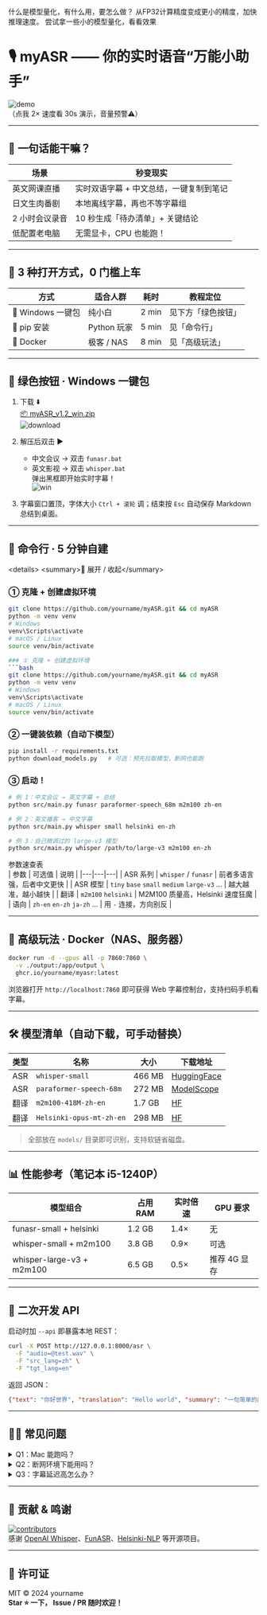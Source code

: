 什么是模型量化，有什么用，要怎么做？
从FP32计算精度变成更小的精度，加快推理速度。
尝试拿一些小的模型量化，看看效果


# 🎙️ myASR —— 你的实时语音“万能小助手”
![demo](https://user-images.githubusercontent.com/xxx/xxx.svg)  
（点我 2× 速度看 30s 演示，音量预警⚠️）

---

## 🌟 一句话能干嘛？
| 场景 | 秒变现实 |
|---|---|
| 英文网课直播 | 实时双语字幕 + 中文总结，一键复制到笔记 |
| 日文生肉番剧 | 本地离线字幕，再也不等字幕组 |
| 2 小时会议录音 | 10 秒生成「待办清单」+ 关键结论 |
| 低配置老电脑 | 无需显卡，CPU 也能跑！ |

---

## 🚀 3 种打开方式，0 门槛上车

| 方式 | 适合人群 | 耗时 | 教程定位 |
|---|---|---|---|
| 🥇 Windows 一键包 | 纯小白 | 2 min | 见下方「绿色按钮」 |
| 🥈 pip 安装 | Python 玩家 | 5 min | 见「命令行」 |
| 🥉 Docker | 极客 / NAS | 8 min | 见「高级玩法」 |

---

## 🥇 绿色按钮 · Windows 一键包
1. 下载 ⬇️  
   [📦 myASR_v1.2_win.zip](https://drive.google.com/file/d/1N_j7x-Sa8gCPG1tfyJW0UDHBrBzyyHU7/view?usp=drive_link)  
   ![download](https://img.shields.io/badge/size-400MB-00c853?style=flat-square)

2. 解压后双击 ▶️  
   - 中文会议 → 双击 `funasr.bat`  
   - 英文影视 → 双击 `whisper.bat`  
   弹出黑框即开始实时字幕！  
   ![win](docs/win.gif)

3. 字幕窗口置顶，字体大小 `Ctrl + 滚轮` 调；结束按 `Esc` 自动保存 Markdown 总结到桌面。

---

## 🥈 命令行 · 5 分钟自建
&lt;details&gt;
&lt;summary&gt;📖 展开 / 收起&lt;/summary&gt;

### ① 克隆 + 创建虚拟环境
```bash
git clone https://github.com/yourname/myASR.git && cd myASR
python -m venv venv
# Windows
venv\Scripts\activate
# macOS / Linux
source venv/bin/activate

### ① 克隆 + 创建虚拟环境
```bash
git clone https://github.com/yourname/myASR.git && cd myASR
python -m venv venv
# Windows
venv\Scripts\activate
# macOS / Linux
source venv/bin/activate
```

### ② 一键装依赖（自动下模型）
```bash
pip install -r requirements.txt
python download_models.py   # 可选：预先拉取模型，断网也能跑
```

### ③ 启动！
```bash
# 例 1：中文会议 → 英文字幕 + 总结
python src/main.py funasr paraformer-speech_68m m2m100 zh-en

# 例 2：英文播客 → 中文字幕
python src/main.py whisper small helsinki en-zh

# 例 3：自己微调过的 large-v3 模型
python src/main.py whisper /path/to/large-v3 m2m100 en-zh
```
参数速查表  
| 参数 | 可选值 | 说明 |
|---|---|---|
| ASR 系列 | `whisper` / `funasr` | 前者多语言强，后者中文更快 |
| ASR 模型 | `tiny` `base` `small` `medium` `large-v3` … | 越大越准，越小越快 |
| 翻译 | `m2m100` `helsinki` | M2M100 质量高，Helsinki 速度狂魔 |
| 语向 | `zh-en` `en-zh` `ja-zh` … | 用 `-` 连接，方向别反 |

</details>

---

## 🐳 高级玩法 · Docker（NAS、服务器）
```bash
docker run -d --gpus all -p 7860:7860 \
  -v ./output:/app/output \
  ghcr.io/yourname/myasr:latest
```
浏览器打开 `http://localhost:7860` 即可获得 Web 字幕控制台，支持扫码手机看字幕。

---

## 🛠️ 模型清单（自动下载，可手动替换）
| 类型 | 名称 | 大小 | 下载地址 |
|---|---|---|---|
| ASR | `whisper-small` | 466 MB | [HuggingFace](https://huggingface.co/openai/whisper-small) |
| ASR | `paraformer-speech-68m` | 272 MB | [ModelScope](https://modelscope.cn/models/damo/speech_paraformer-large_asr_nat-zh-cn-16k-common-vocab8404-pytorch) |
| 翻译 | `m2m100-418M-zh-en` | 1.7 GB | [HF](https://huggingface.co/facebook/m2m100_418M) |
| 翻译 | `Helsinki-opus-mt-zh-en` | 298 MB | [HF](https://huggingface.co/Helsinki-NLP/opus-mt-zh-en) |

> 全部放在 `models/` 目录即可识别，支持软链省磁盘。

---

## 📊 性能参考（笔记本 i5-1240P）
| 模型组合 | 占用 RAM | 实时倍速 | GPU 要求 |
|---|---|---|---|
| funasr-small + helsinki | 1.2 GB | 1.4× | 无 |
| whisper-small + m2m100 | 3.8 GB | 0.9× | 可选 |
| whisper-large-v3 + m2m100 | 6.5 GB | 0.5× | 推荐 4G 显存 |

---

## 🧩 二次开发 API
启动时加 `--api` 即暴露本地 REST：  
```bash
curl -X POST http://127.0.0.1:8000/asr \
  -F "audio=@test.wav" \
  -F "src_lang=zh" \
  -F "tgt_lang=en"
```
返回 JSON：
```json
{"text": "你好世界", "translation": "Hello world", "summary": "一句简单的问候"}
```

---

## 🙋‍♂️ 常见问题
<details>
<summary>Q1：Mac 能跑吗？</summary>
> 可以！M1/M2 用 `whisper.cpp` 后端，已集成，只需 `pip install -r requirements_mac.txt`
</details>

<details>
<summary>Q2：断网环境下能用吗？</summary>
> 提前运行 `python download_models.py` 把模型拉到本地即可 100% 离线。
</details>

<details>
<summary>Q3：字幕延迟高怎么办？</summary>
> 换 `tiny/base` 模型，或加 `--chunk 1` 把分片调到 1 秒。
</details>

---

## 🤝 贡献 & 鸣谢
[![contributors](https://img.shields.io/github/contributors/yourname/myASR.svg)](https://github.com/yourname/myASR/graphs/contributors)  
感谢 [OpenAI Whisper](https://github.com/openai/whisper)、[FunASR](https://github.com/alibaba-damo-academy/FunASR)、[Helsinki-NLP](https://github.com/Helsinki-NLP/Opus-MT) 等开源项目。

---

## 📄 许可证
MIT © 2024 yourname  
**Star ⭐ 一下， Issue / PR 随时欢迎！**
```